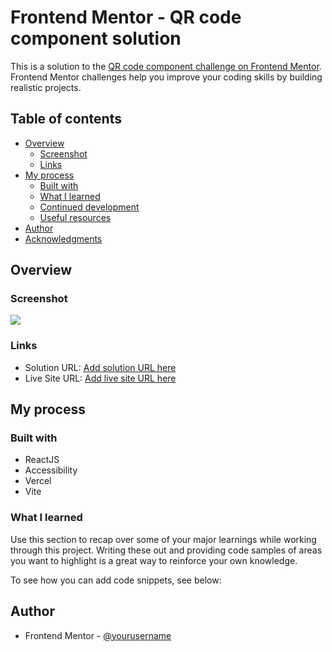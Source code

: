 # Frontend Mentor - QR code component solution

This is a solution to the [QR code component challenge on Frontend Mentor](https://www.frontendmentor.io/challenges/qr-code-component-iux_sIO_H). Frontend Mentor challenges help you improve your coding skills by building realistic projects.

## Table of contents

- [Overview](#overview)
  - [Screenshot](#screenshot)
  - [Links](#links)
- [My process](#my-process)
  - [Built with](#built-with)
  - [What I learned](#what-i-learned)
  - [Continued development](#continued-development)
  - [Useful resources](#useful-resources)
- [Author](#author)
- [Acknowledgments](#acknowledgments)

## Overview

### Screenshot

![](blob:https://vercel.com/ff09bfb0-7637-48b1-866e-35b04584c880)

### Links

- Solution URL: [Add solution URL here](https://www.frontendmentor.io/solutions/interactive-rating-component-with-reactjs-iMD6FU0Okb)
- Live Site URL: [Add live site URL here](https://interactive-rating-component-eight-flame.vercel.app/)

## My process

### Built with

- ReactJS
- Accessibility
- Vercel
- Vite

### What I learned

Use this section to recap over some of your major learnings while working through this project. Writing these out and providing code samples of areas you want to highlight is a great way to reinforce your own knowledge.

To see how you can add code snippets, see below:

## Author

- Frontend Mentor - [@yourusername](https://www.frontendmentor.io/profile/MaysharaF)
